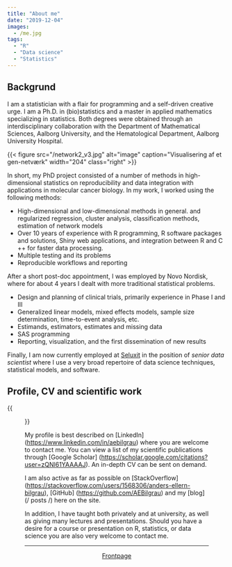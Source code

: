 ```yaml
---
title: "About me"
date: "2019-12-04"
images:
  - /me.jpg
tags:
  - "R"
  - "Data science"
  - "Statistics"
---
```



## Backgrund 

I am a statistician with a flair for programming and a self-driven creative urge. I am a Ph.D. in (bio)statistics and a master in applied mathematics specializing in statistics. Both degrees were obtained through an interdisciplinary collaboration with the Department of Mathematical Sciences, Aalborg University, and the Hematological Department, Aalborg University Hospital.

{{< figure src="/network2_v3.jpg" alt="image" caption="Visualisering af et gen-netværk" width="204" class="right"  >}}

In short, my PhD project consisted of a number of methods in high-dimensional statistics on reproducibility and data integration with applications in molecular cancer biology. In my work, I worked using the following methods:

 * High-dimensional and low-dimensional methods in general. and regularized regression, cluster analysis, classification methods, estimation of network models
 * Over 10 years of experience with R programming, R software packages and solutions, Shiny web applications, and integration between R and C ++ for faster data processing.
 * Multiple testing and its problems
 * Reproducible workflows and reporting

After a short post-doc appointment, I was employed by Novo Nordisk, where for about 4 years I dealt with more traditional statistical problems.

 * Design and planning of clinical trials, primarily experience in Phase I and III
 * Generalized linear models, mixed effects models, sample size determination, time-to-event analysis, etc.
 * Estimands, estimators, estimates and missing data
 * SAS programming
 * Reporting, visualization, and the first dissemination of new results

Finally, I am now currently employed at [Seluxit](http://seluxit.com) in the position of *senior data scientist* where I use a very broad repertoire of data science techniques, statistical models, and software.



## Profile, CV and scientific work

{{<figure src = "/ me_v2.jpg" alt = "image" caption = "Me" class = "left">}}

My profile is best described on [LinkedIn] (https://www.linkedin.com/in/aebilgrau) where you are welcome to contact me. You can view a list of my scientific publications through [Google Scholar] (https://scholar.google.com/citations?user=zQNl61YAAAAJ). An in-depth CV can be sent on demand.

I am also active as far as possible on [StackOverflow] (https://stackoverflow.com/users/1568306/anders-ellern-bilgrau), [GitHub] (https://github.com/AEBilgrau) and my [blog] (/ posts /) here on the site.

In addition, I have taught both privately and at university, as well as giving many lectures and presentations. Should you have a desire for a course or presentation on R, statistics, or data science you are also very welcome to contact me.

---

<p align="center">
<a href="/">Frontpage</a>
</p>
